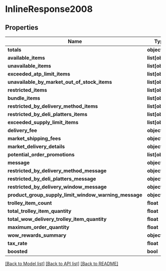 # InlineResponse2008

## Properties
Name | Type | Description | Notes
------------ | ------------- | ------------- | -------------
**totals** | **object** |  | [optional] 
**available_items** | **list[object]** |  | [optional] 
**unavailable_items** | **list[object]** |  | [optional] 
**exceeded_atp_limit_items** | **list[object]** |  | [optional] 
**unavailable_by_market_out_of_stock_items** | **list[object]** |  | [optional] 
**restricted_items** | **list[object]** |  | [optional] 
**bundle_items** | **list[object]** |  | [optional] 
**restricted_by_delivery_method_items** | **list[object]** |  | [optional] 
**restricted_by_deli_platters_items** | **list[object]** |  | [optional] 
**exceeded_supply_limit_items** | **list[object]** |  | [optional] 
**delivery_fee** | **object** |  | [optional] 
**market_shipping_fees** | **object** |  | [optional] 
**market_delivery_details** | **object** |  | [optional] 
**potential_order_promotions** | **list[object]** |  | [optional] 
**message** | **object** |  | [optional] 
**restricted_by_delivery_method_message** | **object** |  | [optional] 
**restricted_by_deli_platters_message** | **object** |  | [optional] 
**restricted_by_delivery_window_message** | **object** |  | [optional] 
**product_group_supply_limit_window_warning_message** | **object** |  | [optional] 
**trolley_item_count** | **float** |  | [optional] 
**total_trolley_item_quantity** | **float** |  | [optional] 
**total_wow_delivery_trolley_item_quantity** | **float** |  | [optional] 
**maximum_order_quantity** | **float** |  | [optional] 
**wow_rewards_summary** | **object** |  | [optional] 
**tax_rate** | **float** |  | [optional] 
**boosted** | **bool** |  | [optional] 

[[Back to Model list]](../README.md#documentation-for-models) [[Back to API list]](../README.md#documentation-for-api-endpoints) [[Back to README]](../README.md)

